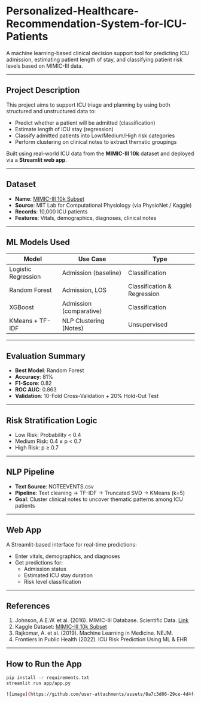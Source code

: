# Personalized-Healthcare-Recommendation-System-for-ICU-Patients

A machine learning-based clinical decision support tool for predicting ICU admission, estimating patient length of stay, and classifying patient risk levels based on MIMIC-III data.

---

## Project Description

This project aims to support ICU triage and planning by using both structured and unstructured data to:

- Predict whether a patient will be admitted (classification)
- Estimate length of ICU stay (regression)
- Classify admitted patients into Low/Medium/High risk categories
- Perform clustering on clinical notes to extract thematic groupings

Built using real-world ICU data from the **MIMIC-III 10k** dataset and deployed via a **Streamlit web app**.

---

## Dataset

- **Name**: [MIMIC-III 10k Subset](https://www.kaggle.com/datasets/bilal1907/mimic-iii-10k)
- **Source**: MIT Lab for Computational Physiology (via PhysioNet / Kaggle)
- **Records**: 10,000 ICU patients
- **Features**: Vitals, demographics, diagnoses, clinical notes

---

## ML Models Used

| Model              | Use Case                  | Type           |
|-------------------|---------------------------|----------------|
| Logistic Regression | Admission (baseline)      | Classification |
| Random Forest      | Admission, LOS             | Classification & Regression |
| XGBoost            | Admission (comparative)    | Classification |
| KMeans + TF-IDF    | NLP Clustering (Notes)     | Unsupervised   |

---

## Evaluation Summary

- **Best Model**: Random Forest  
- **Accuracy**: 81%  
- **F1-Score**: 0.82  
- **ROC AUC**: 0.863  
- **Validation**: 10-Fold Cross-Validation + 20% Hold-Out Test

---

## Risk Stratification Logic

- Low Risk: Probability < 0.4  
- Medium Risk: 0.4 ≤ p < 0.7  
- High Risk: p ≥ 0.7

---

## NLP Pipeline

- **Text Source**: NOTEEVENTS.csv  
- **Pipeline**: Text cleaning → TF-IDF → Truncated SVD → KMeans (k=5)  
- **Goal**: Cluster clinical notes to uncover thematic patterns among ICU patients

---

## Web App

A Streamlit-based interface for real-time predictions:

- Enter vitals, demographics, and diagnoses
- Get predictions for:
  - Admission status
  - Estimated ICU stay duration
  - Risk level classification
---

## References

1. Johnson, A.E.W. et al. (2016). MIMIC-III Database. Scientific Data. [Link](https://physionet.org/content/mimiciii/1.4/)
2. Kaggle Dataset: [MIMIC-III 10k Subset](https://www.kaggle.com/datasets/bilal1907/mimic-iii-10k)
3. Rajkomar, A. et al. (2019). Machine Learning in Medicine. NEJM.
4. Frontiers in Public Health (2022). ICU Risk Prediction Using ML & EHR

---

## How to Run the App

```bash
pip install -r requirements.txt
streamlit run app/app.py

![image](https://github.com/user-attachments/assets/8a7c3d06-29ce-4d4f-bfe5-00353200603f)


